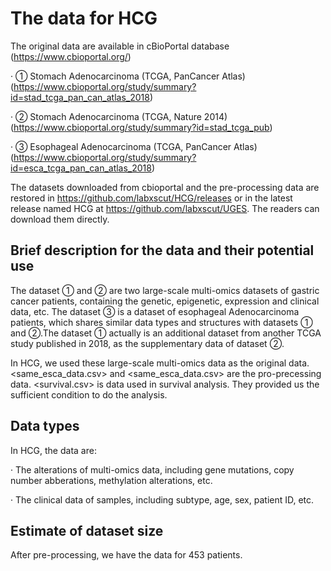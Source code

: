 # The data for HCG

The original data are available in  cBioPortal database (https://www.cbioportal.org/)

· ① Stomach Adenocarcinoma (TCGA, PanCancer Atlas)(https://www.cbioportal.org/study/summary?id=stad_tcga_pan_can_atlas_2018)

· ② Stomach Adenocarcinoma (TCGA, Nature 2014)(https://www.cbioportal.org/study/summary?id=stad_tcga_pub)

· ③ Esophageal Adenocarcinoma (TCGA, PanCancer Atlas)(https://www.cbioportal.org/study/summary?id=esca_tcga_pan_can_atlas_2018)

The datasets downloaded from cbioportal and the pre-processing data are restored in https://github.com/labxscut/HCG/releases or in the latest release named HCG at https://github.com/labxscut/UGES. The readers can download them directly.

## Brief description for the data and their potential use

The dataset ① and ② are two large-scale multi-omics datasets of gastric cancer patients, containing the genetic, epigenetic, expression and clinical data, etc. The dataset  ③ is  a dataset of esophageal Adenocarcinoma patients,  which shares similar data types and structures with datasets ① and ②.The dataset ① actually is an additional dataset from another TCGA study published in 2018, as the supplementary data of  dataset ②.

In HCG, we used these large-scale multi-omics data as the original data. <same_esca_data.csv> and <same_esca_data.csv> are the pro-precessing data. <survival.csv> is data used in survival analysis. They provided us the sufficient condition to do the analysis.

## Data types

In HCG, the data are:

· The alterations of multi-omics data, including gene mutations, copy number abberations, methylation alterations, etc.

· The clinical data of samples, including subtype, age, sex, patient ID, etc.

## Estimate of dataset size

After pre-processing, we have the data for 453 patients.